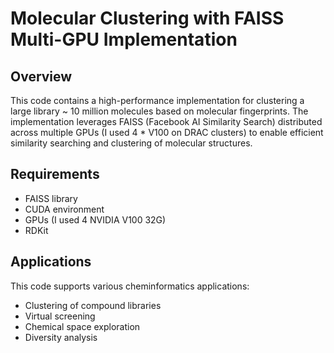 # Molecular Clustering with FAISS Multi-GPU Implementation

## Overview
This code contains a high-performance implementation for clustering a large library ~ 10 million molecules based on molecular fingerprints. The implementation leverages FAISS (Facebook AI Similarity Search) distributed across multiple GPUs (I used 4 * V100 on DRAC clusters) to enable efficient similarity searching and clustering of molecular structures.

## Requirements
- FAISS library
- CUDA environment
- GPUs (I used 4 NVIDIA V100 32G)
- RDKit 

## Applications
This code supports various cheminformatics applications:
- Clustering of compound libraries
- Virtual screening
- Chemical space exploration
- Diversity analysis
